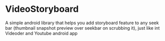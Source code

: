 # VideoStoryboard
A simple android library that helps you add storyboard feature to any seek bar (thumbnail snapshot preview over seekbar on scrubbing it), just like int Videoder and Youtube android app
